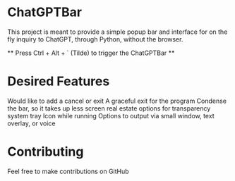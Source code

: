 # ChatGPTBar

This project is meant to provide a simple popup bar and interface for on the fly inquiry to ChatGPT, through Python, without the browser.

** Press Ctrl + Alt + ` (Tilde) to trigger the ChatGPTBar **

# Desired Features

Would like to add a cancel or exit
A graceful exit for the program
Condense the bar, so it takes up less screen real estate
options for transparency
system tray Icon while running
Options to output via small window, text overlay, or voice

# Contributing

Feel free to make contributions on GitHub
